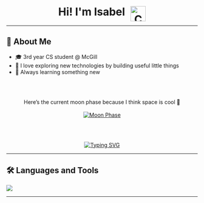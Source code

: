 <h1 align="center">
  Hi! I'm Isabel
  <img src="https://user-images.githubusercontent.com/74038190/226127923-0e8b7792-7b3c-462b-951b-63c96ba1a5af.gif" alt="Cute GIF" width="40" height="40" style="position: relative; top: 15px; margin-left: 8px;" />
</h1>

---

## 🌟 About Me

- 🎓 3rd year CS student @ McGill  
- 🌱 I love exploring new technologies by building useful little things  
- 🧠 Always learning something new  

<br><br>

<p align="center">
  Here’s the current moon phase because I think space is cool 🌙<br><br>
  <a href="https://moon-svg.minung.dev">
    <img src="https://moon-svg.minung.dev/moon.svg?theme=basic" alt="Moon Phase" />
  </a>
</p>

<br><br>

<p align="center">
  <a href="https://git.io/typing-svg">
    <img src="https://readme-typing-svg.demolab.com?font=Fira+Code&pause=1000&color=C96FF7&center=true&width=465&lines=Small+dev%2C+big+dreams+%F0%9F%A7%A0%F0%9F%92%AB+++++%E2%82%8D%5E.+.%5E%E2%82%8E%E2%9F%86;One+line+of+code+closer+to+my+goals+%F0%9F%9A%80+" alt="Typing SVG" />
  </a>
</p>

---

## 🛠️ Languages and Tools

<p align="left">
  <a href="https://skillicons.dev">
    <img src="https://skillicons.dev/icons?i=windows,vscode,py,linux,java,git,eclipse,c" />
  </a>
</p>

---

